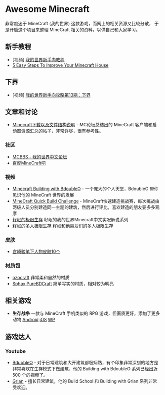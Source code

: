 Awesome Minecraft
==================

非常痴迷于 MineCraft (我的世界) 这款游戏，而网上的相关资源又比较分散，
于是开启这个项目来整理 MineCraft 相关的资料，以供自己和大家学习。

## 新手教程

- [视频] [我的世界新手向教程](http://www.youku.com/playlist_show/id_21887282.html?page=1&mode=detail&ascending=1)
- [5 Easy Steps To Improve Your Minecraft House](https://www.youtube.com/watch?v=TRVIFdGT1eY)

## 下界

- [视频] [我的世界新手向攻略第13期：下界](http://v.youku.com/v_show/id_XNzA0MzQ3NDcy.html)

## 文章和讨论

 * [Minecraft下载以及文件结构说明](http://www.mcbbs.net/forum.php?mod=viewthread&tid=38297) - 
   MC论坛总结出的 MineCraft 客户端和启动器资源汇总的帖子，非常详尽，很有参考性。

### 社区

- [MCBBS - 我的世界中文论坛](http://mcbbs.net/)
- [百度MineCraft吧](http://tieba.baidu.com/f?kw=minecraft&fr=index)

### 视频

- [Minecraft Building with BdoubleO](http://www.youtube.com/show/minecraftbuildingwithbdoubleo/featured) -
  一个庞大的个人天堂，BdoubleO 带你见识他的 MineCraft 世界的发展
- [MineCraft Quick Build Challenge](http://www.youtube.com/channel/SWCOIRATn6d4c) -
  MineCraft快速建造挑战赛，每次挑战由两级人员分别建造同一主题的建筑，然后进行评比，喜欢建造的朋友要多多观摩
- [籽岷的极限生存](http://www.youku.com/playlist_show/id_18807062.html)
  籽岷的我的世界Minecraft中文实况解说系列
- [籽岷的多人极限生存](http://v.youku.com/v_show/id_XNTg1MjU2NzQ4.html?firsttime=1292)
  籽岷和他朋友们的多人极限生存

### 皮肤

- [宫崎骏笔下人物皮肤10个](http://www.mcbbs.net/thread-43922-1-1.html)

### 材质包

- [ozocraft](http://resourcepack.net/ozocraft-resource-pack/)
   非常柔和自然的材质
- [Sphax PureBDCraft](http://bdcraft.net/sphax-purebdcraft-texturepack)
   简单写实的材质，相对较为明亮

## 相关游戏

- **生存战争** 一款与 MineCraft 手机类似的 RPG 游戏，但画质更好，添加了更多动物 
  [Android](https://play.google.com/store/apps/details?id=com.candyrufusgames.survivalcraft&hl=en)
  [iOS](https://itunes.apple.com/us/app/survivalcraft/id622613679?mt=8)
  [WP](http://www.windowsphone.com/en-us/store/app/survivalcraft/a23292c3-6d76-4a4d-ae7a-7e7379325671)
  
## 游戏达人

### Youtube

 * [BdubbleO](https://www.youtube.com/channel/UClu2e7S8atp6tG2galK9hgg) - 对于日常建筑和大开建筑都极娴熟，有个印象非常深刻的地方是非常喜欢在生存模式下做建筑，他的 Building with BdoubleO 系列已经出近 500 个的视频了。
 * [Grian](https://www.youtube.com/user/Xelqua/featured) - 擅长日常建筑，他的 Build School 和 Building with Grian 系列非常受欢迎。

